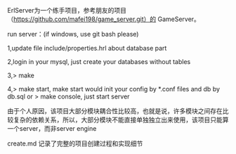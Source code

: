 ErlServer为一个练手项目，参考朋友的项目（https://github.com/mafei198/game_server.git）的 GameServer。
    
run server：(if windows, use git bash please)

  1,update file include/properties.hrl about database part

  2,login in your mysql, just create your databases without tables

  3,\> make

  4,\> make start, make start would init your config by *.conf files and db by db.sql 
    or \> make console, just start server

由于个人原因，该项目大部分模块耦合性比较高，也就是说，许多模块之间存在比较复杂的依赖关系，所以，大部分模块不能直接单独独立出来使用，该项目只能算一个server，而非server engine

create.md 记录了完整的项目创建过程和实现细节
